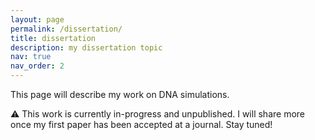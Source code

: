 ```yaml
---
layout: page
permalink: /dissertation/
title: dissertation
description: my dissertation topic
nav: true
nav_order: 2
---
```


This page will describe my work on DNA simulations.

⚠️  This work is currently in-progress and unpublished. I will share more once my first paper 
has been accepted at a journal. Stay tuned!
